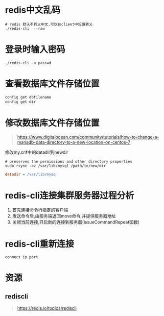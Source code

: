 # redis中文乱码
```shell
# redis 默认不转义中文,可以在client中设置转义
./redis-cli  --raw
```

# 登录时输入密码
```shell
./redis-cli -a passwd
```

# 查看数据库文件存储位置
```SQL
config get dbfilename
config get dir
```

# 修改数据库文件存储位置
> https://www.digitalocean.com/community/tutorials/how-to-change-a-mariadb-data-directory-to-a-new-location-on-centos-7

修改my.cnf中的datadir到newdir
```shell
# preserves the permissions and other directory properties
sudo rsync -av /var/lib/mysql /path/to/new/dir
```
```ini
datadir = /var/lib/mysq
```

# redis-cli连接集群服务器过程分析
1. 首先连接命令行指定的客户端
2. 发送命令后,由服务端返回move命令,并提供服务器地址
3. 关闭当前连接,开启新的连接到服务器(issueCommandRepeat函数)

# redis-cli重新连接
```shell
connect ip port
```

# 资源
## rediscli
> https://redis.io/topics/rediscli
